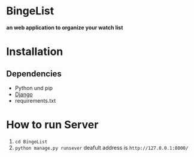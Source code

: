 # BingeList
**an web application to organize your watch list**

# Installation
## Dependencies
- Python und pip
- [Django](https://djangoproject.com)
- requirements.txt

# How to run Server
1. `cd BingeList` 
2. `python manage.py runsever` deafult address is `http://127.0.0.1:8000/`
